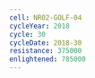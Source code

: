 ```yaml
---
cell: NR02-GOLF-04
cycleYear: 2018
cycle: 30
cycleDate: 2018-30
resistance: 375000
enlightened: 785000
---
```

